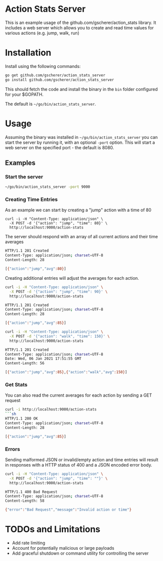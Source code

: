 # Action Stats Server

This is an example usage of the github.com/gscherer/action_stats library. 
It includes a web server which allows you to create and read time values for various actions (e.g. jump, walk, run)

# Installation

Install using the following commands:
```sh
go get github.com/gscherer/action_stats_server
go install github.com/gscherer/action_stats_server
```
This should fetch the code and install the binary in the `bin` folder configured for your $GOPATH. 

The default is `~/go/bin/action_stats_server`.

# Usage

Assuming the binary was installed in `~/go/bin/action_stats_server` you can start the server by running it, with an optional `-port` option.
This will start a web server on the specified port - the default is 8080.

## Examples

### Start the server

```sh
~/go/bin/action_stats_server -port 9000
```

### Creating Time Entries

As an example we can start by creating a "jump" action with a time of 80
```curl
curl -i -H "Content-Type: application/json" \
  -X POST -d '{"action": "jump", "time": 80}' \
  http://localhost:9000/action-stats
```
The server should respond with an array of all current actions and their time averages
```sh
HTTP/1.1 201 Created
Content-Type: application/json; charset=UTF-8
Content-Length: 28

[{"action":"jump","avg":80}]
```
Creating additional entries will adjust the averages for each action.
```sh
curl -i -H "Content-Type: application/json" \
  -X POST -d '{"action": "jump", "time": 90}' \
  http://localhost:9000/action-stats
```
```sh
HTTP/1.1 201 Created
Content-Type: application/json; charset=UTF-8
Content-Length: 28

[{"action":"jump","avg":85}]
```
```sh
curl -i -H "Content-Type: application/json" \
  -X POST -d '{"action": "walk", "time": 150}' \
  http://localhost:9000/action-stats
```
```sh
HTTP/1.1 201 Created
Content-Type: application/json; charset=UTF-8
Date: Wed, 06 Jan 2021 17:51:55 GMT
Content-Length: 56

[{"action":"jump","avg":85},{"action":"walk","avg":150}]
```

### Get Stats

You can also read the current averages for each action by sending a GET request
```sh
curl -i http://localhost:9000/action-stats
```sh
HTTP/1.1 200 OK
Content-Type: application/json; charset=UTF-8
Content-Length: 28

[{"action":"jump","avg":85}]
```

### Errors

Sending malformed JSON or invalid/empty action and time entries will result in responses with a HTTP status of 400 and a JSON encoded error body.

```sh
curl -i -H "Content-Type: application/json" \
  -X POST -d '{"action": "jump", "time": ""}' \
  http://localhost:9000/action-stats
```
```sh
HTTP/1.1 400 Bad Request
Content-Type: application/json; charset=UTF-8
Content-Length: 58

{"error":"Bad Request","message":"Invalid action or time"}
```

# TODOs and Limitations

- Add rate limiting
- Account for potentially malicious or large payloads
- Add graceful shutdown or command utility for controlling the server
